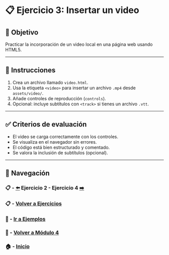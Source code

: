 # 📋 Ejercicio 3: Insertar un video

## 🎯 Objetivo
Practicar la incorporación de un video local en una página web usando HTML5.

---

## 📝 Instrucciones
1. Crea un archivo llamado `video.html`.
2. Usa la etiqueta `<video>` para insertar un archivo `.mp4` desde `assets/video/`.
3. Añade controles de reproducción (`controls`).
4. Opcional: incluye subtítulos con `<track>` si tienes un archivo `.vtt`.

---

## ✅ Criterios de evaluación
- El video se carga correctamente con los controles.
- Se visualiza en el navegador sin errores.
- El código está bien estructurado y comentado.
- Se valora la inclusión de subtítulos (opcional).

---

## 🔁 Navegación

### 📋 - [⬅️](./Ejercicio_2.md) Ejercicio 2 - Ejercicio 4 [➡️](./Ejercicio_4.md)  
### 📋 - [Volver a Ejercicios](../README.md)  
### 🧪 - [Ir a Ejemplos](../../Ejemplos/README.md)  
### 📘 - [Volver a Módulo 4](../../Modulo_4.md)  
### 🏠 - [Inicio](../../../README.md)

